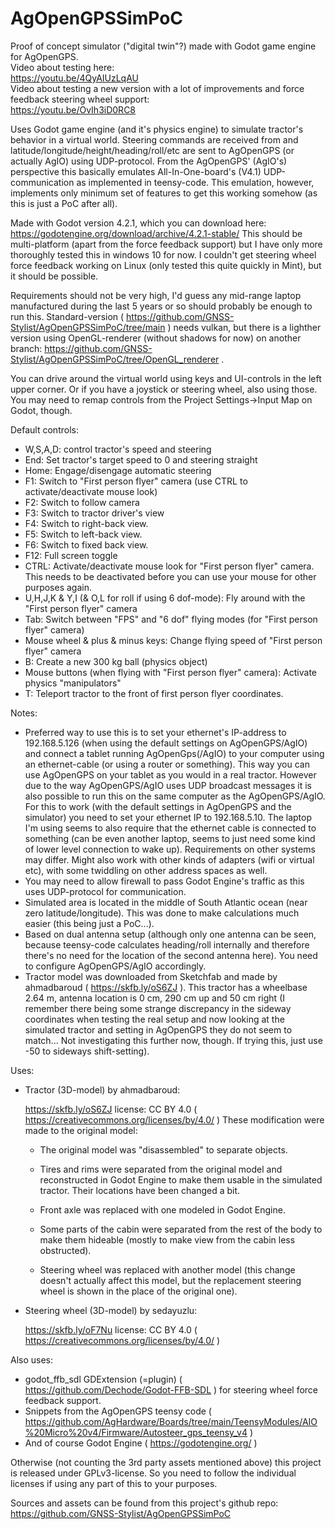 # AgOpenGPSSimPoC

Proof of concept simulator ("digital twin"?) made with Godot game engine for AgOpenGPS.  
Video about testing here:  
https://youtu.be/4QyAIUzLqAU  
Video about testing a new version with a lot of improvements and force feedback steering wheel support:  
https://youtu.be/OvIh3iD0RC8

Uses Godot game engine (and it's physics engine) to simulate tractor's behavior in a virtual world. Steering commands are received from and latitude/longitude/height/heading/roll/etc are sent to AgOpenGPS (or actually AgIO) using UDP-protocol. From the AgOpenGPS' (AgIO's) perspective this basically emulates All-In-One-board's (V4.1) UDP-communication as implemented in teensy-code. This emulation, however, implements only minimum set of features to get this working somehow (as this is just a PoC after all).

Made with Godot version 4.2.1, which you can download here: https://godotengine.org/download/archive/4.2.1-stable/ This should be multi-platform (apart from the force feedback support) but I have only more thoroughly tested this in windows 10 for now. I couldn't get steering wheel force feedback working on Linux (only tested this quite quickly in Mint), but it should be possible.

Requirements should not be very high, I'd guess any mid-range laptop manufactured during the last 5 years or so should probably be enough to run this. Standard-version ( https://github.com/GNSS-Stylist/AgOpenGPSSimPoC/tree/main ) needs vulkan, but there is a lighther version using OpenGL-renderer (without shadows for now) on another branch: https://github.com/GNSS-Stylist/AgOpenGPSSimPoC/tree/OpenGL_renderer .

You can drive around the virtual world using keys and UI-controls in the left upper corner. Or if you have a joystick or steering wheel, also using those. You may need to remap controls from the Project Settings->Input Map on Godot, though.

Default controls:

- W,S,A,D: control tractor's speed and steering
- End: Set tractor's target speed to 0 and steering straight
- Home: Engage/disengage automatic steering
- F1: Switch to "First person flyer" camera (use CTRL to activate/deactivate mouse look)
- F2: Switch to follow camera
- F3: Switch to tractor driver's view
- F4: Switch to right-back view.
- F5: Switch to left-back view.
- F6: Switch to fixed back view.
- F12: Full screen toggle
- CTRL: Activate/deactivate mouse look for "First person flyer" camera. This needs to be deactivated before you can use your mouse for other purposes again.
- U,H,J,K & Y,I (& O,L for roll if using 6 dof-mode): Fly around with the "First person flyer" camera
- Tab: Switch between "FPS" and "6 dof" flying modes (for "First person flyer" camera)
- Mouse wheel & plus & minus keys: Change flying speed of "First person flyer" camera
- B: Create a new 300 kg ball (physics object)
- Mouse buttons (when flying with "First person flyer" camera): Activate physics "manipulators"
- T: Teleport tractor to the front of first person flyer coordinates.

Notes:

- Preferred way to use this is to set your ethernet's IP-address to 192.168.5.126 (when using the default settings on AgOpenGPS/AgIO) and connect a tablet running AgOpenGps(/AgIO) to your computer using an ethernet-cable (or using a router or something). This way you can use AgOpenGPS on your tablet as you would in a real tractor. However due to the way AgOpenGPS/AgIO uses UDP broadcast messages it is also possible to run this on the same computer as the AgOpenGPS/AgIO. For this to work (with the default settings in AgOpenGPS and the simulator) you need to set your ethernet IP to 192.168.5.10. The laptop I'm using seems to also require that the ethernet cable is connected to something (can be even another laptop, seems to just need some kind of lower level connection to wake up). Requirements on other systems may differ. Might also work with other kinds of adapters (wifi or virtual etc), with some twiddling on other address spaces as well.
- You may need to allow firewall to pass Godot Engine's traffic as this uses UDP-protocol for communication.
- Simulated area is located in the middle of South Atlantic ocean (near zero latitude/longitude). This was done to make calculations much easier (this being just a PoC...).
- Based on dual antenna setup (although only one antenna can be seen, because teensy-code calculates heading/roll internally and therefore there's no need for the location of the second antenna here). You need to configure AgOpenGPS/AgIO accordingly.
- Tractor model was downloaded from Sketchfab and made by ahmadbaroud ( https://skfb.ly/oS6ZJ ). This tractor has a wheelbase 2.64 m, antenna location is 0 cm, 290 cm up and 50 cm right (I remember there being some strange discrepancy in the sideway coordinates when testing the real setup and now looking at the simulated tractor and setting in AgOpenGPS they do not seem to match... Not investigating this further now, though. If trying this, just use -50 to sideways shift-setting).

Uses:

- Tractor (3D-model) by ahmadbaroud:
  
  https://skfb.ly/oS6ZJ
  license: CC BY 4.0 ( https://creativecommons.org/licenses/by/4.0/ )
  These modification were made to the original model:
  
  - The original model was "disassembled" to separate objects.
  
  - Tires and rims were separated from the original model and reconstructed in Godot Engine to make them usable in the simulated tractor. Their locations have been changed a bit.
  
  - Front axle was replaced with one modeled in Godot Engine.
  
  - Some parts of the cabin were separated from the rest of the body to make them hideable (mostly to make view from the cabin less obstructed).
  
  - Steering wheel was replaced with another model (this change doesn't actually affect this model, but the replacement steering wheel is shown in the place of the original one).

- Steering wheel (3D-model) by sedayuzlu:
  
  https://skfb.ly/oF7Nu
  license: CC BY 4.0 ( https://creativecommons.org/licenses/by/4.0/ )

Also uses:

- godot_ffb_sdl GDExtension (=plugin) ( https://github.com/Dechode/Godot-FFB-SDL ) for steering wheel force feedback support.
- Snippets from the AgOpenGPS teensy code ( https://github.com/AgHardware/Boards/tree/main/TeensyModules/AIO%20Micro%20v4/Firmware/Autosteer_gps_teensy_v4 )
- And of course Godot Engine ( https://godotengine.org/ )

Otherwise (not counting the 3rd party assets mentioned above) this project is released under GPLv3-license. So you need to follow the individual licenses if using any part of this to your purposes.

Sources and assets can be found from this project's github repo: https://github.com/GNSS-Stylist/AgOpenGPSSimPoC
